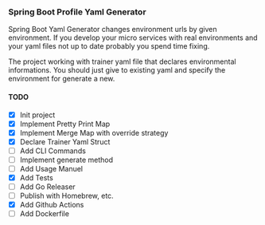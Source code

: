 ### Spring Boot Profile Yaml Generator

Spring Boot Yaml Generator changes environment urls by given environment.
If you develop your micro services with real environments and your yaml files not up to date probably you spend time fixing.

The project working with trainer yaml file that declares environmental informations. You should just give to existing yaml and specify the environment for generate a new.

#### TODO

* [x] Init project
* [x] Implement Pretty Print Map
* [x] Implement Merge Map with override strategy
* [x] Declare Trainer Yaml Struct
* [ ] Add CLI Commands
* [ ] Implement generate method
* [ ] Add Usage Manuel
* [x] Add Tests
* [ ] Add Go Releaser
* [ ] Publish with Homebrew, etc.
* [x] Add Github Actions
* [ ] Add Dockerfile